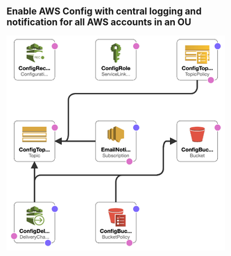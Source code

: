 ## Enable AWS Config with central logging and notification for all AWS accounts in an OU


<p align="center"><img src="enable-config-for-ou/image.png" class="inline"/></p>
